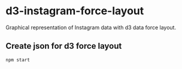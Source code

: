 # d3-instagram-force-layout

Graphical representation of Instagram data with d3 data force layout.

## Create json for d3 force layout
    npm start

